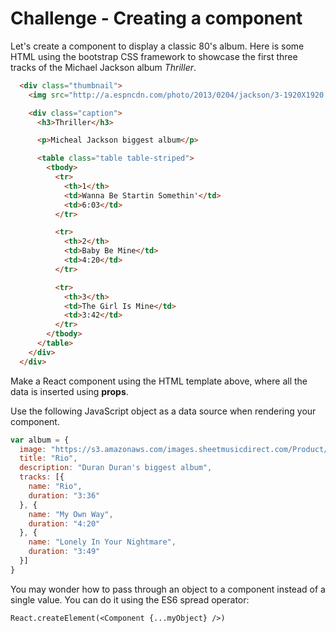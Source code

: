 # Challenge - Creating a component

Let's create a component to display a classic 80's album. Here is some HTML using the bootstrap CSS
framework to showcase the first three tracks of the Michael Jackson album <em>Thriller</em>.

```html
  <div class="thumbnail">
    <img src="http://a.espncdn.com/photo/2013/0204/jackson/3-1920X1920.jpg" alt="Thriller" width="400" height="400" />

    <div class="caption">
      <h3>Thriller</h3>

      <p>Micheal Jackson biggest album</p>

      <table class="table table-striped">
        <tbody>
          <tr>
            <th>1</th>
            <td>Wanna Be Startin Somethin'</td>
            <td>6:03</td>
          </tr>

          <tr>
            <th>2</th>
            <td>Baby Be Mine</td>
            <td>4:20</td>
          </tr>

          <tr>
            <th>3</th>
            <td>The Girl Is Mine</td>
            <td>3:42</td>
          </tr>
        </tbody>
      </table>
    </div>
  </div>
```
Make a React component using the HTML template above, where all the data is inserted using
<strong>props</strong>.

Use the following JavaScript object as a data source when rendering your component.

```js
var album = {
  image: "https://s3.amazonaws.com/images.sheetmusicdirect.com/Product/smd_132962/large.jpg",
  title: "Rio",
  description: "Duran Duran's biggest album",
  tracks: [{
    name: "Rio",
    duration: "3:36"
  }, {
    name: "My Own Way",
    duration: "4:20"
  }, {
    name: "Lonely In Your Nightmare",
    duration: "3:49"
  }]
}
```

You may wonder how to pass through an object to a component instead of a single value. You can do
it using the ES6 spread operator:

```
React.createElement(<Component {...myObject} />)
```